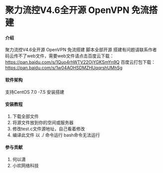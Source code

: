 # 聚力流控V4.6全开源 OpenVPN 免流搭建

#### 介绍
聚力流控V4.6全开源 OpenVPN 免流搭建  脚本全部开源  搭建有问题请联系作者
码云传不了web文件，需要web文件请点击百度云下载：https://pan.baidu.com/s/1Quo4rhWTV22OjYGKSmYn9Q
百度云打包下载：https://pan.baidu.com/s/1w04AOHSDMZHUqqrshUMhSg

#### 软件架构
支持CentOS 7.0 -7.5 安装搭建


#### 安装教程

1. 下载全部文件
2. 将源文件放到你的空间或服务器
3. 修改test.c文件源地址，自己看着修改
4. 编译此文件  以 ./ 命令运行  bash命令无法运行

#### 参与贡献

1. 何以潇
2. 小欢网络科技
